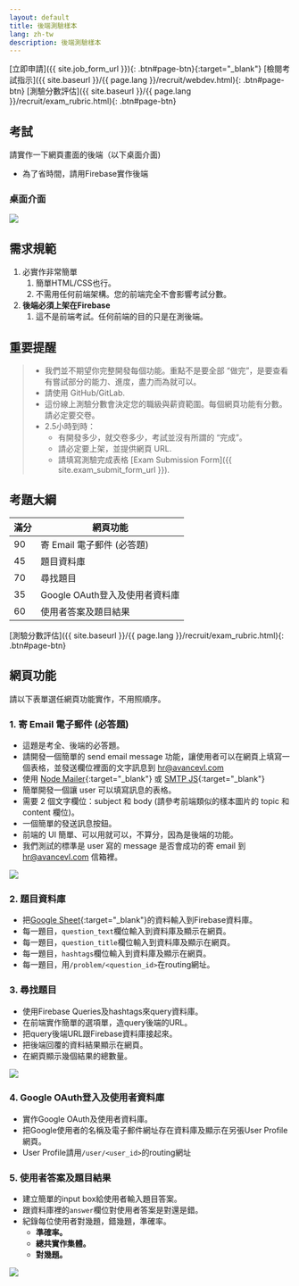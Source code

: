 ```yaml
---
layout: default
title: 後端測驗樣本
lang: zh-tw
description: 後端測驗樣本
---
```




[立即申請]({{ site.job_form_url }}){: .btn#page-btn}{:target="_blank"}
[檢閱考試指示]({{ site.baseurl }}/{{ page.lang }}/recruit/webdev.html){: .btn#page-btn}
[測驗分數評估]({{ site.baseurl }}/{{ page.lang }}/recruit/exam_rubric.html){: .btn#page-btn}

## 考試

請實作一下網頁畫面的後端（以下桌面介面)
* 為了省時間，請用Firebase實作後端

### 桌面介面

<img src='https://lh3.googleusercontent.com/SBQWfwg0cfPBcIyvuK1qAlIX3F3t25vj6uOVahV-E7Rhg-RTKJABufr4rYEHkLd3Cv35n3isUWyFwdEHMeIfsoQ3yDlKKqdhuWvSTz0JuAn3U92Y0nZ_7aC-_raJ9QdxmISoLb0GMw=w1417' />

## 需求規範

1. 必實作非常簡單
	1. 簡單HTML/CSS也行。
	1. 不需用任何前端架構。您的前端完全不會影響考試分數。
1. **後端必須上架在Firebase**
	1. 這不是前端考試。任何前端的目的只是在測後端。

## 重要提醒

> * 我們並不期望你完整開發每個功能。重點不是要全部 “做完”，是要查看有嘗試部分的能力、進度，盡力而為就可以。
> * 請使用 GitHub/GitLab.
> * 這份線上測驗分數會決定您的職級與薪資範圍。每個網頁功能有分數。請必定要交卷。
> * 2.5小時到時：
>   * 有開發多少，就交卷多少，考試並沒有所謂的 “完成”。
>   * 請必定要上架，並提供網頁 URL.
>	* 請填寫測驗完成表格 [Exam Submission Form]({{ site.exam_submit_form_url }}).

## 考題大綱


| 滿分 | 網頁功能 |
| --- | --- |
| 90 | 寄 Email 電子郵件 (必答題) |
| 45 | 題目資料庫 |
| 70 | 尋找題目 |
| 35 | Google OAuth登入及使用者資料庫 |
| 60 | 使用者答案及題目結果 |

[測驗分數評估]({{ site.baseurl }}/{{ page.lang }}/recruit/exam_rubric.html){: .btn#page-btn}

## 網頁功能

請以下表單選任網頁功能實作，不用照順序。

### 1. 寄 Email 電子郵件 (必答題)
* 這題是考全、後端的必答題。
* 請開發一個簡單的 send email message 功能，讓使用者可以在網頁上填寫一個表格，並發送欄位裡面的文字訊息到 hr@avancevl.com
* 使用 [Node Mailer](https://nodemailer.com/usage/){:target="_blank"} 或 [SMTP JS](https://www.smtpjs.com/){:target="_blank"}
* 簡單開發一個讓 user 可以填寫訊息的表格。
* 需要 2 個文字欄位：subject 和 body (請參考前端類似的樣本圖片的 topic 和 content 欄位)。
* 一個簡單的發送訊息按鈕。
* 前端的 UI 簡單、可以用就可以，不算分，因為是後端的功能。
* 我們測試的標準是 user 寫的  message 是否會成功的寄 email 到 hr@avancevl.com 信箱裡。

<img src='https://lh3.googleusercontent.com/FJZRudzsGLDYNQWxezcyzyJHhg7hCVyr7S_7BNwE_LBsahceanzWVnvewnWn_TVbCutBtIVpAJmegz6y5SUOxyfBLBaxFOMLfG74Va8s8CeVZ-ZgOQoEXJv_flH1EW2Yz61l9Mrp9A=w400' />

### 2. 題目資料庫

* 把[Google Sheet](https://docs.google.com/spreadsheets/d/1EmWraWzyvxt7km7MiPxU6PDTXzy05_jUyvwUqHc5nP0/edit?usp=sharing){:target="_blank"}的資料輸入到Firebase資料庫。
* 每一題目，`question_text`欄位輸入到資料庫及顯示在網頁。
* 每一題目，`question_title`欄位輸入到資料庫及顯示在網頁。
* 每一題目，`hashtags`欄位輸入到資料庫及顯示在網頁。
* 每一題目，用`/problem/<question_id>`在routing網址。

### 3. 尋找題目

* 使用Firebase Queries及hashtags來query資料庫。
* 在前端實作簡單的選項單，造query後端的URL。
* 把query後端URL跟Firebase資料庫接起來。
* 把後端回覆的資料結果顯示在網頁。
* 在網頁顯示幾個結果的總數量。

<img src='https://lh3.googleusercontent.com/zeYaUx3W0Hb8yaiPLHyzTOI_ShGmEIQqTA_Q7b8hyGZ_bfeC8gSK4s6L1okbGhrFPf817zjp-RbRcDZzZ3p51Vv1QxUza9RGTDupaia0jRcepHtTUNAafjEXJBwhzKMnVC_az-nOAw=w370' />

### 4. Google OAuth登入及使用者資料庫

* 實作Google OAuth及使用者資料庫。
* 把Google使用者的名稱及電子郵件網址存在資料庫及顯示在另張User Profile網頁。
* User Profile請用`/user/<user_id>`的routing網址

### 5. 使用者答案及題目結果

* 建立簡單的input box給使用者輸入題目答案。
* 跟資料庫裡的`answer`欄位對使用者答案是對還是錯。
* 紀錄每位使用者對幾題，錯幾題，準確率。
	* **準確率。**
	* **總共實作集體。**
	* **對幾題。**

<img src='https://lh3.googleusercontent.com/zRIxNrIztI22WJYDs4EcrjnciyQ2ByIRVSu6R-JCpBCo0e2hT9_g1RwdcBbmyaSebQRUk06NscQ6waV0eiQZ1HTBjcVSg6Ildeo-sc9qhFLRnx1tKgK0u8tlKD0eyMMgMwNWp0cS4A=w260' />

<br>

